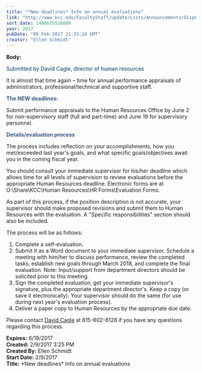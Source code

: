 ```yaml
---
title: "*New deadlines* ​Info on annual evaluations"
link: "http://www.kcc.edu/FacultyStaff/update/Lists/Announcements/DispForm.aspx?ID=2376"
sort_date: 1486675516000
year: 2017
pubDate: "09 Feb 2017 21:25:16 GMT"
creator: "Ellen Schmidt"
---
```


<div><b>Body:</b> <div class="ExternalClass99EAAC007BC0433FABFDCE9D4A7FDA3D"><p style="color:#00395e">Submitted by David Cagle, director of human resources </p>
<p>It is almost that time again – time for annual performance appraisals of administrators, professional/technical and supportive staff.</p>
<p style="color:#385b83"><strong>The NEW deadlines:</strong></p>
<p>Submit performance appraisals to the Human Resources Office by June 2 for non-supervisory staff (full and part-time) and June 19 for supervisory personnel. </p>
<p style="color:#385b83"><strong>Details/evaluation process</strong></p>
<p>The process includes reflection on your accomplishments, how you met/exceeded last year's goals, and what specific goals/objectives await you in the coming fiscal year.</p>
<p>You should consult your immediate supervisor for his/her deadline which allows time for all levels of supervision to review evaluations before the appropriate Human Resources deadline. Electronic forms are at O:\Share\KCC\Human Resources\HR Forms\Evaluation Forms. </p>
<p>As part of this process, if the position description is not accurate, your supervisor should make proposed revisions and submit them to Human Resources with the evaluation. A &quot;Specific responsibilities&quot; section should also be included.</p>
<p>The process will be as follows: </p>
<ol><li>Complete a self-evaluation.</li>
<li>Submit it as a Word document to your immediate supervisor. Schedule a meeting with him/her to discuss performance, review the completed tasks, establish new goals through March 2018, and complete the final evaluation. Note: Input/support from department directors should be solicited prior to this meeting.</li>
<li>Sign the completed evaluation, get your immediate supervisor's signature, plus the appropriate department director's. Keep a copy (or save it electronically). Your supervisor should do the same (for use during next year's evaluation process).</li>
<li>Deliver a paper copy to Human Resources by the appropriate due date.</li></ol>
<p>Please contact <a href="mailto:dcagle@kcc.edu">David Cagle</a> at 815-802-8128 if you have any questions regarding this process.</p></div></div>
<div><b>Expires:</b> 6/19/2017</div>
<div><b>Created:</b> 2/9/2017 3:25 PM</div>
<div><b>Created By:</b> Ellen Schmidt</div>
<div><b>Start Date:</b> 2/9/2017</div>
<div><b>Title:</b> *New deadlines* ​Info on annual evaluations</div>
